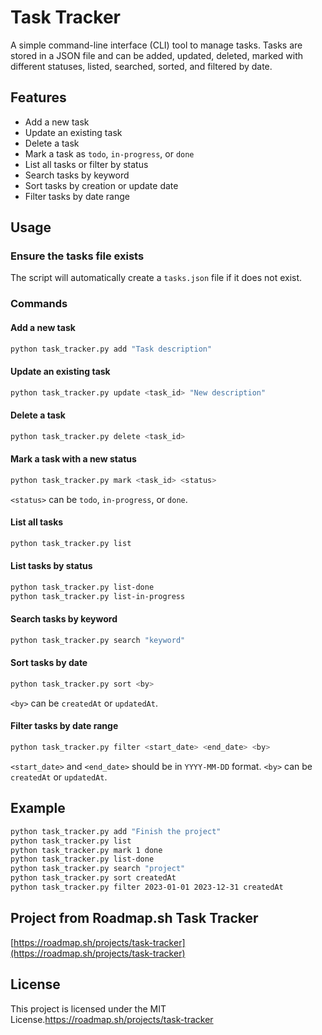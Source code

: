 # Task Tracker

A simple command-line interface (CLI) tool to manage tasks. Tasks are stored in a JSON file and can be added, updated, deleted, marked with different statuses, listed, searched, sorted, and filtered by date.

## Features

- Add a new task
- Update an existing task
- Delete a task
- Mark a task as `todo`, `in-progress`, or `done`
- List all tasks or filter by status
- Search tasks by keyword
- Sort tasks by creation or update date
- Filter tasks by date range

## Usage

### Ensure the tasks file exists

The script will automatically create a `tasks.json` file if it does not exist.

### Commands

#### Add a new task

```sh
python task_tracker.py add "Task description"
```

#### Update an existing task

```sh
python task_tracker.py update <task_id> "New description"
```

#### Delete a task

```sh
python task_tracker.py delete <task_id>
```

#### Mark a task with a new status

```sh
python task_tracker.py mark <task_id> <status>
```

`<status>` can be `todo`, `in-progress`, or `done`.

#### List all tasks

```sh
python task_tracker.py list
```

#### List tasks by status

```sh
python task_tracker.py list-done
python task_tracker.py list-in-progress
```

#### Search tasks by keyword

```sh
python task_tracker.py search "keyword"
```

#### Sort tasks by date

```sh
python task_tracker.py sort <by>
```

`<by>` can be `createdAt` or `updatedAt`.

#### Filter tasks by date range

```sh
python task_tracker.py filter <start_date> <end_date> <by>
```

`<start_date>` and `<end_date>` should be in `YYYY-MM-DD` format. `<by>` can be `createdAt` or `updatedAt`.

## Example

```sh
python task_tracker.py add "Finish the project"
python task_tracker.py list
python task_tracker.py mark 1 done
python task_tracker.py list-done
python task_tracker.py search "project"
python task_tracker.py sort createdAt
python task_tracker.py filter 2023-01-01 2023-12-31 createdAt
```

## Project from Roadmap.sh Task Tracker
[https://roadmap.sh/projects/task-tracker](https://roadmap.sh/projects/task-tracker)

## License

This project is licensed under the MIT License.https://roadmap.sh/projects/task-tracker